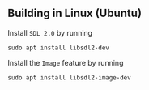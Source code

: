 ## Building in Linux (Ubuntu)

Install `SDL 2.0` by running

```
sudo apt install libsdl2-dev
```

Install the `Image` feature by running

```
sudo apt install libsdl2-image-dev
```